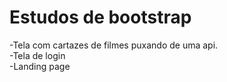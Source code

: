 # Estudos de bootstrap

-Tela com cartazes de filmes puxando de uma api.
<br>
-Tela de login
<br>
-Landing page
